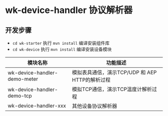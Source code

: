 # wk-device-handler 协议解析器

## 开发步骤

* `cd wk-starter` 执行 `mvn install` 编译安装组件库
* `cd wk-device` 执行 `mvn install` 编译安装设备模块

|模块名称|功能描述|
----|------
|wk-device-handler-demo-meter|模拟表具通信，演示TCP/UDP 和 AEP HTTP的解析过程|
|wk-device-handler-demo-tcp|模拟TCP通信，演示TCP温度计解析过程|
|wk-device-handler-xxx|其他设备协议解析器|
